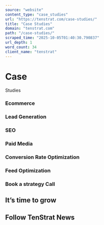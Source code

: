 ```yaml
---
source: "website"
content_type: "case_studies"
url: "https://tenstrat.com/case-studies/"
title: "Case Studies"
domain: "tenstrat.com"
path: "/case-studies/"
scraped_time: "2025-10-05T01:40:30.790837"
url_depth: 1
word_count: 34
client_name: "tenstrat"
---
```


# Case  
Studies

### Ecommerce

### Lead Generation

### SEO

### Paid Media

### Conversion Rate Optimization

### Feed Optimization

### Book a strategy Call

## It’s time to grow

## Follow TenStrat News